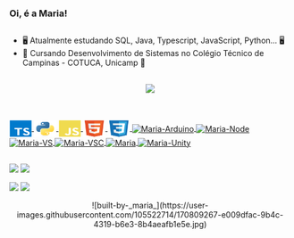 ### Oi, é a Maria! 

##

- 🖥️ Atualmente estudando SQL, Java, Typescript, JavaScript, Python... 🖥️ 
- 📓 Cursando Desenvolvimento de Sistemas no Colégio Técnico de Campinas - COTUCA, Unicamp 📓

##

<div align="center">
  <a href="https://github.com/mariaxuxu">
  <img height="180em" src="https://github-readme-stats.vercel.app/api/top-langs/?username=mariaxuxu&layout=compact&langs_count=7&theme=dracula"/>
</div>
 
 ##

<div style="display: inline_block"><br>
 
  <img align="center" alt="Maria-Ts" height="30" width="40" src="https://raw.githubusercontent.com/devicons/devicon/master/icons/typescript/typescript-plain.svg">
  <img align="center" alt="Maria-Python" height="30" width="40" src="https://raw.githubusercontent.com/devicons/devicon/master/icons/python/python-original.svg">
  <img align="center" alt="Maria-Js" height="30" width="40" src="https://raw.githubusercontent.com/devicons/devicon/master/icons/javascript/javascript-plain.svg">
  <img align="center" alt="Maria-HTML" height="30" width="40" src="https://raw.githubusercontent.com/devicons/devicon/master/icons/html5/html5-original.svg">
  <img align="center" alt="Maria-CSS" height="30" width="40" src="https://raw.githubusercontent.com/devicons/devicon/master/icons/css3/css3-original.svg">
  <img align="center" alt="Maria-Arduino" height="30" width="40" src="https://cdn.jsdelivr.net/gh/devicons/devicon/icons/arduino/arduino-original-wordmark.svg" >
  <img align="center" alt="Maria-Node" height="30" width="40" src="https://cdn.jsdelivr.net/gh/devicons/devicon/icons/nodejs/nodejs-original-wordmark.svg" >
  <img align="center" alt="Maria-VS" height="30" width="40" src="https://cdn.jsdelivr.net/gh/devicons/devicon/icons/visualstudio/visualstudio-plain.svg" >
  <img align="center" alt="Maria-VSC" height="30" width="40" src="https://cdn.jsdelivr.net/gh/devicons/devicon/icons/vscode/vscode-original.svg" >
  <img align="center" alt="Maria" height="30" width="40" src="https://cdn.jsdelivr.net/gh/devicons/devicon/icons/androidstudio/androidstudio-original.svg" >
  <img align="center" alt="Maria-Unity" height="30" width="40" src="https://cdn.jsdelivr.net/gh/devicons/devicon/icons/unity/unity-original.svg" />
</div>

##
 
<div> 
  <a href="https://twitter.com/mariipspsps" target="_blank"><img src="https://img.shields.io/badge/Twitter-1DA1F2?style=for-the-badge&logo=twitter&logoColor=white" target="_blank"></a>
  <a href="https://instagram.com/https.mariiax" target="_blank"><img src="https://img.shields.io/badge/-Instagram-%23E4405F?style=for-the-badge&logo=instagram&logoColor=white" target="_blank"></a>
  
 <a href="https://discord.gg/wagxzStdcR" target="_blank"><img src="https://img.shields.io/badge/Discord-7289DA?style=for-the-badge&logo=discord&logoColor=white" target="_blank"></a> 
  <a href = "mailto:m.clara.xuh@gmail.com"><img src="https://img.shields.io/badge/Gmail-D14836?style=for-the-badge&logo=gmail&logoColor=white" target="_blank"></a>
 
 <div align="center">
  ![built-by-_maria_](https://user-images.githubusercontent.com/105522714/170809267-e009dfac-9b4c-4319-b6e3-8b4aeafb1e5e.jpg) 
 </div>
  
</div>

          
